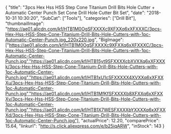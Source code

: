 {
	"title": "3pcs Hex Hss HSS Step Cone Titanium Drill Bits Hole Cutter + Automatic Center Punch Set Cone Drill Hole Cutter Bit Set",
	"date": "2018-10-31 10:30:20",
	"SubCat": ["Tools"],
	"categories": ["Drill Bit"],
	"thumbnailImage": "https://ae01.alicdn.com/kf/HTB1M0OgSFXXXXc9XFXXq6xXFXXXC/3pcs-Hex-Hss-HSS-Step-Cone-Titanium-Drill-Bits-Hole-Cutters-with-1pc-Automatic-Center-Punch.jpg_220x220.jpg",
	"BigImage": ["https://ae01.alicdn.com/kf/HTB1M0OgSFXXXXc9XFXXq6xXFXXXC/3pcs-Hex-Hss-HSS-Step-Cone-Titanium-Drill-Bits-Hole-Cutters-with-1pc-Automatic-Center-Punch.jpg","https://ae01.alicdn.com/kf/HTB15yt9SFXXXXcbXVXXq6xXFXXXk/3pcs-Hex-Hss-HSS-Step-Cone-Titanium-Drill-Bits-Hole-Cutters-with-1pc-Automatic-Center-Punch.jpg","https://ae01.alicdn.com/kf/HTB1xU1cSFXXXXX4XVXXq6xXFXXXu/3pcs-Hex-Hss-HSS-Step-Cone-Titanium-Drill-Bits-Hole-Cutters-with-1pc-Automatic-Center-Punch.jpg","https://ae01.alicdn.com/kf/HTB1MfKfSFXXXXb8XFXXq6xXFXXXv/3pcs-Hex-Hss-HSS-Step-Cone-Titanium-Drill-Bits-Hole-Cutters-with-1pc-Automatic-Center-Punch.jpg","https://ae01.alicdn.com/kf/HTB1X7WESFXXXXbYXXXXq6xXFXXXd/3pcs-Hex-Hss-HSS-Step-Cone-Titanium-Drill-Bits-Hole-Cutters-with-1pc-Automatic-Center-Punch.jpg"],
	"actualPrice": 12.20,
	"comparePrice": 15.64,
	"linkurl": "http://s.click.aliexpress.com/e/b25iqARW",
	"inStock": 143
}
